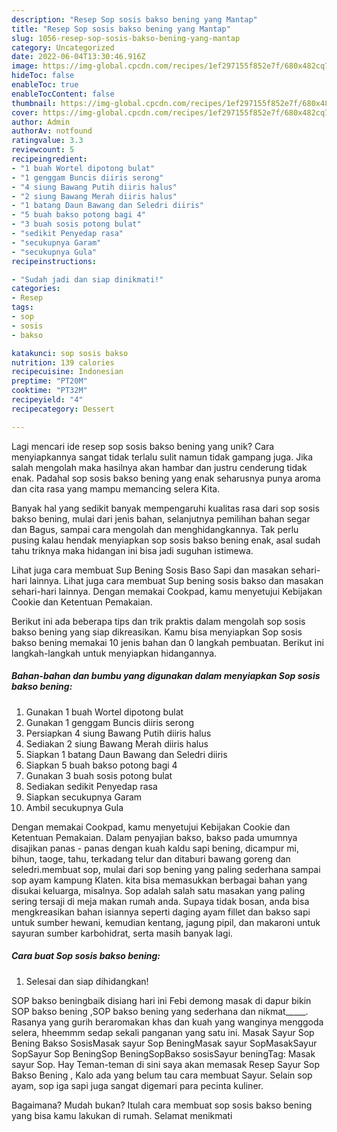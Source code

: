 ```yaml
---
description: "Resep Sop sosis bakso bening yang Mantap"
title: "Resep Sop sosis bakso bening yang Mantap"
slug: 1056-resep-sop-sosis-bakso-bening-yang-mantap
category: Uncategorized
date: 2022-06-04T13:30:46.916Z
image: https://img-global.cpcdn.com/recipes/1ef297155f852e7f/680x482cq70/sop-sosis-bakso-bening-foto-resep-utama.jpg
hideToc: false
enableToc: true
enableTocContent: false
thumbnail: https://img-global.cpcdn.com/recipes/1ef297155f852e7f/680x482cq70/sop-sosis-bakso-bening-foto-resep-utama.jpg
cover: https://img-global.cpcdn.com/recipes/1ef297155f852e7f/680x482cq70/sop-sosis-bakso-bening-foto-resep-utama.jpg
author: Admin
authorAv: notfound
ratingvalue: 3.3
reviewcount: 5
recipeingredient:
- "1 buah Wortel dipotong bulat"
- "1 genggam Buncis diiris serong"
- "4 siung Bawang Putih diiris halus"
- "2 siung Bawang Merah diiris halus"
- "1 batang Daun Bawang dan Seledri diiris"
- "5 buah bakso potong bagi 4"
- "3 buah sosis potong bulat"
- "sedikit Penyedap rasa"
- "secukupnya Garam"
- "secukupnya Gula"
recipeinstructions:

- "Sudah jadi dan siap dinikmati!"
categories:
- Resep
tags:
- sop
- sosis
- bakso

katakunci: sop sosis bakso 
nutrition: 139 calories
recipecuisine: Indonesian
preptime: "PT20M"
cooktime: "PT32M"
recipeyield: "4"
recipecategory: Dessert

---
```





Lagi mencari ide resep sop sosis bakso bening yang unik? Cara menyiapkannya sangat tidak terlalu sulit namun tidak gampang juga. Jika salah mengolah maka hasilnya akan hambar dan justru cenderung tidak enak. Padahal sop sosis bakso bening yang enak seharusnya punya aroma dan cita rasa yang mampu memancing selera Kita.





Banyak hal yang sedikit banyak mempengaruhi kualitas rasa dari sop sosis bakso bening, mulai dari jenis bahan, selanjutnya pemilihan bahan segar dan Bagus, sampai cara mengolah dan menghidangkannya. Tak perlu pusing kalau hendak menyiapkan sop sosis bakso bening enak,      asal sudah tahu triknya maka hidangan ini bisa jadi suguhan istimewa.














Lihat juga cara membuat Sup Bening Sosis Baso Sapi dan masakan sehari-hari lainnya. Lihat juga cara membuat Sup bening sosis bakso dan masakan sehari-hari lainnya. Dengan memakai Cookpad, kamu menyetujui Kebijakan Cookie dan Ketentuan Pemakaian.






Berikut ini ada beberapa tips dan trik praktis dalam mengolah sop sosis bakso bening yang siap dikreasikan. Kamu bisa menyiapkan Sop sosis bakso bening memakai 10 jenis bahan dan 0 langkah pembuatan. Berikut ini langkah-langkah untuk menyiapkan hidangannya.

<!--inarticleads1-->

##### Bahan-bahan dan bumbu yang digunakan dalam menyiapkan Sop sosis bakso bening:

1. Gunakan 1 buah Wortel dipotong bulat
1. Gunakan 1 genggam Buncis diiris serong
1. Persiapkan 4 siung Bawang Putih diiris halus
1. Sediakan 2 siung Bawang Merah diiris halus
1. Siapkan 1 batang Daun Bawang dan Seledri diiris
1. Siapkan 5 buah bakso potong bagi 4
1. Gunakan 3 buah sosis potong bulat
1. Sediakan sedikit Penyedap rasa
1. Siapkan secukupnya Garam
1. Ambil secukupnya Gula


Dengan memakai Cookpad, kamu menyetujui Kebijakan Cookie dan Ketentuan Pemakaian. Dalam penyajian bakso, bakso pada umumnya disajikan panas - panas dengan kuah kaldu sapi bening, dicampur mi, bihun, taoge, tahu, terkadang telur dan ditaburi bawang goreng dan seledri.membuat sop, mulai dari sop bening yang paling sederhana sampai sop ayam kampung Klaten. kita bisa memasukkan berbagai bahan yang disukai keluarga, misalnya. Sop adalah salah satu masakan yang paling sering tersaji di meja makan rumah anda. Supaya tidak bosan, anda bisa mengkreasikan bahan isiannya seperti daging ayam fillet dan bakso sapi untuk sumber hewani, kemudian kentang, jagung pipil, dan makaroni untuk sayuran sumber karbohidrat, serta masih banyak lagi. 

<!--inarticleads2-->

##### Cara buat Sop sosis bakso bening:


1. Selesai dan siap dihidangkan!

SOP bakso beningbaik disiang hari ini Febi demong masak di dapur bikin SOP bakso bening ,SOP bakso bening yang sederhana dan nikmat_____. Rasanya yang gurih beraromakan khas dan kuah yang wanginya menggoda selera, hheemmm sedap sekali panganan yang satu ini. Masak Sayur Sop Bening Bakso SosisMasak sayur Sop BeningMasak sayur SopMasakSayur SopSayur Sop BeningSop BeningSopBakso sosisSayur beningTag: Masak sayur Sop. Hay Teman-teman di sini saya akan memasak Resep Sayur Sop Bakso Bening , Kalo ada yang belum tau cara membuat Sayur. Selain sop ayam, sop iga sapi juga sangat digemari para pecinta kuliner. 

Bagaimana? Mudah bukan? Itulah cara membuat sop sosis bakso bening yang bisa kamu lakukan di rumah. Selamat menikmati
